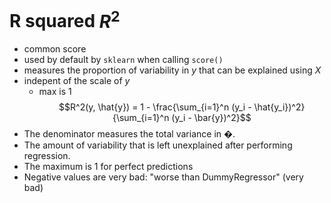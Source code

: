 # R squared $R^2$
- common score
- used by default by `sklearn` when calling `score()`
- measures the proportion of variability in $y$ that can be explained using $X$
- indepent of the scale of $y$
	- max is 1
$$R^2(y, \hat{y}) = 1 - \frac{\sum_{i=1}^n (y_i - \hat{y_i})^2}{\sum_{i=1}^n (y_i - \bar{y})^2}$$
- The denominator measures the total variance in �.
- The amount of variability that is left unexplained after performing regression.
- The maximum is 1 for perfect predictions
- Negative values are very bad: "worse than DummyRegressor" (very bad)